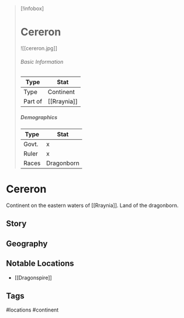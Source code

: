 > [!infobox]
> # Cereron
> ![[cereron.jpg]]
> ###### Basic Information
> | Type | Stat |
> | ---- | ---- |
> | Type| Continent |
> | Part of | [[Rraynia]] |
> ##### Demographics
> | Type | Stat |
> | ---- | ---- |
> | Govt. | x |
> | Ruler | x |
> |Races|Dragonborn|

# Cereron
Continent on the eastern waters of [[Rraynia]]. Land of the dragonborn.

## Story

## Geography

##  Notable Locations
- [[Dragonspire]]



## Tags
#locations #continent 